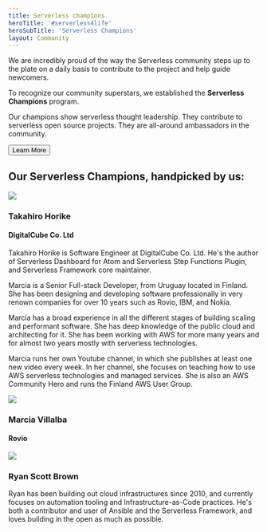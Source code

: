```yaml
---
title: Serverless champions
heroTitle: '#serverless4life'
heroSubTitle: 'Serverless Champions'
layout: Community
---
```


<div style="max-width:800px; margin:auto;">
We are incredibly proud of the way the Serverless community steps up to the plate on a daily basis to contribute to the project and help guide newcomers.

To recognize our community superstars, we established the **Serverless Champions** program.

Our champions show serverless thought leadership. They contribute to serverless open source projects. They are all-around ambassadors in the community.

<div class='center' style="margin-bottom: 30px;">
<Button href='/community/champions/program' kind='red'>
  Learn More
</Button>
</div>


<div class='center'>
  <h2>Our  Serverless Champions, handpicked by us:</h2>
</div>


<div class="container">
  <div class="row">
    <div class="one-third column">
      <div class="round-image">
        <img src="https://s3-us-west-2.amazonaws.com/assets.site.serverless.com/images/champions/2017/horike.jpg" />
      </div>
      <h3>Takahiro Horike</h3>
      <h4>DigitalCube Co. Ltd</h4>
    </div>
    <div class="two-thirds column">
    Takahiro Horike is Software Engineer at DigitalCube Co. Ltd. He's the author of
Serverless Dashboard for Atom and Serverless Step Functions Plugin, and Serverless Framework core maintainer.
    </div>
  </div>
</div>

<div class="container">
  <div class="row">
    <div class="two-thirds column">
    <p>Marcia is a Senior Full-stack Developer, from Uruguay located in Finland. She has been designing and developing software professionally in very renown companies for over 10 years such as Rovio, IBM, and Nokia.</p>
    <p>Marcia has a broad experience in all the different stages of building scaling and performant software. She has deep knowledge of the public cloud and architecting for it. She has been working with AWS for more many years and for almost two years mostly with serverless technologies.</p>
    <p>Marcia runs her own Youtube channel, in which she publishes at least one new video every week. In her channel, she focuses on teaching how to use AWS serverless technologies and managed services. She is also an AWS Community Hero and runs the Finland AWS User Group.</p>
    </div>
    <div class="one-third column">
      <div class="round-image">
      <img src="https://s3-us-west-2.amazonaws.com/assets.site.serverless.com/images/champions/2017/marcia.jpg" />
      </div>
      <h3>Marcia Villalba</h3>
      <h4>Rovio</h4>
    </div>
  </div>
</div>

<div class="container">
  <div class="row">
    <div class="one-third column">
      <div class="round-image">
        <img src="https://s3-us-west-2.amazonaws.com/assets.site.serverless.com/images/champions/2017/ryan-scott-brown.jpg" />
      </div>
      <h3>Ryan Scott Brown</h3>
    </div>
    <div class="two-thirds column">
    Ryan has been building out cloud infrastructures since 2010, and currently focuses on automation tooling and Infrastructure-as-Code practices. He's both a contributor and user of Ansible and the Serverless Framework, and loves building in the open as much as possible.
    </div>
  </div>
</div>
</div>

